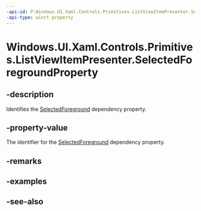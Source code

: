 ```yaml
---
-api-id: P:Windows.UI.Xaml.Controls.Primitives.ListViewItemPresenter.SelectedForegroundProperty
-api-type: winrt property
---
```


<!-- Property syntax
public Windows.UI.Xaml.DependencyProperty SelectedForegroundProperty { get; }
-->

# Windows.UI.Xaml.Controls.Primitives.ListViewItemPresenter.SelectedForegroundProperty

## -description
Identifies the [SelectedForeground](listviewitempresenter_selectedforeground.md) dependency property.



## -property-value
The identifier for the [SelectedForeground](listviewitempresenter_selectedforeground.md) dependency property.

## -remarks

## -examples

## -see-also
